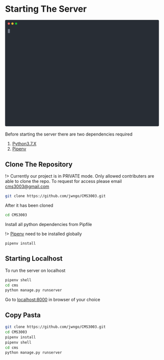 # Starting The Server

<p align="center">
  <img width="600" src="https://raw.githubusercontent.com/OkkarMin/CMSAPI.github.io/master/docs/static/StartingTheServer.svg?sanitize=true">
</p>

Before starting the server there are two dependencies required
1. [Python3.7.X](https://www.python.org/downloads/) 
2. [Pipenv](https://pipenv.readthedocs.io/en/latest/#install-pipenv-today)

## Clone The Repository

!> Currently our project is in PRIVATE mode. Only allowed contributers are able to clone the repo. To request for access please email cms3003@gmail.com

```bash
git clone https://github.com/jwngo/CMS3003.git
```

After it has been cloned

```bash
cd CMS3003
```

Install all python dependencies from Pipfile

!> [Pipenv](https://pipenv.readthedocs.io/en/latest/#install-pipenv-today) need to be installed globally

```bash
pipenv install
```

## Starting Localhost

To run the server on localhost

```bash
pipenv shell
cd cms
python manage.py runserver
```

Go to [localhost:8000](http://localhost:8000) in browser of your choice

## Copy Pasta

```bash
git clone https://github.com/jwngo/CMS3003.git
cd CMS3003
pipenv install
pipenv shell
cd cms
python manage.py runserver
```
